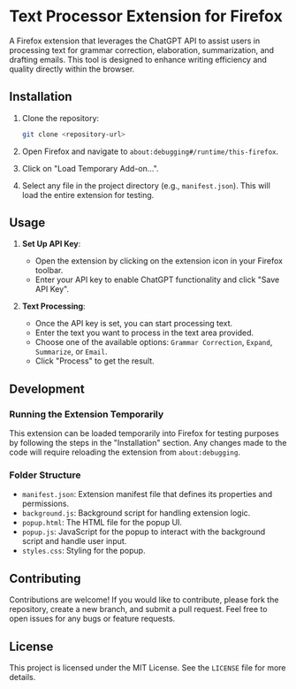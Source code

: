 # Text Processor Extension for Firefox

A Firefox extension that leverages the ChatGPT API to assist users in processing text for grammar correction, elaboration, summarization, and drafting emails. This tool is designed to enhance writing efficiency and quality directly within the browser.

## Installation

1. Clone the repository:
   ```sh
   git clone <repository-url>
   ```

2. Open Firefox and navigate to `about:debugging#/runtime/this-firefox`.

3. Click on "Load Temporary Add-on...".

4. Select any file in the project directory (e.g., `manifest.json`). This will load the entire extension for testing.

## Usage

1. **Set Up API Key**:
   - Open the extension by clicking on the extension icon in your Firefox toolbar.
   - Enter your API key to enable ChatGPT functionality and click "Save API Key".

2. **Text Processing**:
   - Once the API key is set, you can start processing text.
   - Enter the text you want to process in the text area provided.
   - Choose one of the available options: `Grammar Correction`, `Expand`, `Summarize`, or `Email`.
   - Click "Process" to get the result.

## Development

### Running the Extension Temporarily
This extension can be loaded temporarily into Firefox for testing purposes by following the steps in the "Installation" section. Any changes made to the code will require reloading the extension from `about:debugging`.

### Folder Structure
- `manifest.json`: Extension manifest file that defines its properties and permissions.
- `background.js`: Background script for handling extension logic.
- `popup.html`: The HTML file for the popup UI.
- `popup.js`: JavaScript for the popup to interact with the background script and handle user input.
- `styles.css`: Styling for the popup.

## Contributing
Contributions are welcome! If you would like to contribute, please fork the repository, create a new branch, and submit a pull request. Feel free to open issues for any bugs or feature requests.

## License

This project is licensed under the MIT License. See the `LICENSE` file for more details.


